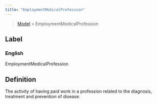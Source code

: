 ```yaml
---
title: "EmploymentMedicalProfession"
---
```


> [Model](./../) > EmploymentMedicalProfession

## Label

### English
EmploymentMedicalProfession


## Definition
The activity of having paid work in a profession related to the diagnosis, treatment and prevention of disease. 


    
